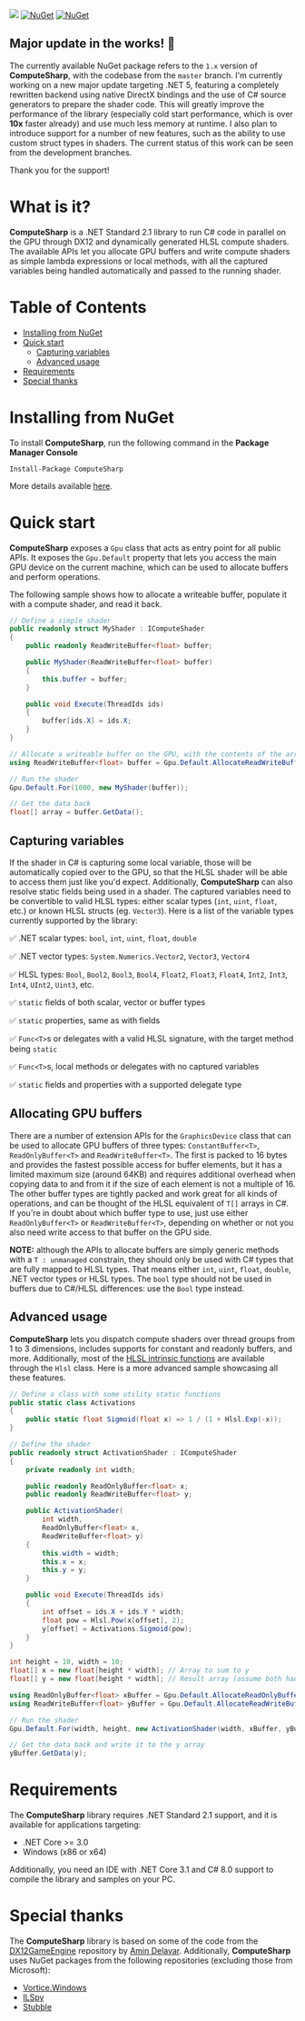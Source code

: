 ![](https://i.imgur.com/ufWcoO6.png)
[![NuGet](https://img.shields.io/nuget/v/ComputeSharp.svg)](https://www.nuget.org/packages/ComputeSharp/) [![NuGet](https://img.shields.io/nuget/dt/ComputeSharp.svg)](https://www.nuget.org/stats/packages/ComputeSharp?groupby=Version)

## Major update in the works! 🚀

The currently available NuGet package refers to the `1.x` version of **ComputeSharp**, with the codebase from the `master` branch. I'm currently working on a new major update targeting .NET 5, featuring a completely rewritten backend using native DirectX bindings and the use of C# source generators to prepare the shader code. This will greatly improve the performance of the library (especially cold start performance, which is over **10x** faster already) and use much less memory at runtime. I also plan to introduce support for a number of new features, such as the ability to use custom struct types in shaders. The current status of this work can be seen from the development branches.

Thank you for the support!

# What is it?

**ComputeSharp** is a .NET Standard 2.1 library to run C# code in parallel on the GPU through DX12 and dynamically generated HLSL compute shaders. The available APIs let you allocate GPU buffers and write compute shaders as simple lambda expressions or local methods, with all the captured variables being handled automatically and passed to the running shader.

# Table of Contents

- [Installing from NuGet](#installing-from-nuget)
- [Quick start](#quick-start)
  - [Capturing variables](#capturing-variables) 
  - [Advanced usage](#advanced-usage)
- [Requirements](#requirements)
- [Special thanks](#special-thanks)

# Installing from NuGet

To install **ComputeSharp**, run the following command in the **Package Manager Console**

```
Install-Package ComputeSharp
```

More details available [here](https://www.nuget.org/packages/ComputeSharp/).

# Quick start

**ComputeSharp** exposes a `Gpu` class that acts as entry point for all public APIs. It exposes the `Gpu.Default` property that lets you access the main GPU device on the current machine, which can be used to allocate buffers and perform operations.

The following sample shows how to allocate a writeable buffer, populate it with a compute shader, and read it back.

```C#
// Define a simple shader
public readonly struct MyShader : IComputeShader
{
    public readonly ReadWriteBuffer<float> buffer;

    public MyShader(ReadWriteBuffer<float> buffer)
    {
        this.buffer = buffer;
    }

    public void Execute(ThreadIds ids)
    {
        buffer[ids.X] = ids.X;
    }
}

// Allocate a writeable buffer on the GPU, with the contents of the array
using ReadWriteBuffer<float> buffer = Gpu.Default.AllocateReadWriteBuffer<float>(1000);

// Run the shader
Gpu.Default.For(1000, new MyShader(buffer));

// Get the data back
float[] array = buffer.GetData();
```

## Capturing variables

If the shader in C# is capturing some local variable, those will be automatically copied over to the GPU, so that the HLSL shader will be able to access them just like you'd expect. Additionally, **ComputeSharp** can also resolve static fields being used in a shader. The captured variables need to be convertible to valid HLSL types: either scalar types (`int`, `uint`, `float`, etc.) or known HLSL structs (eg. `Vector3`). Here is a list of the variable types currently supported by the library:

✅ .NET scalar types: `bool`, `int`, `uint`, `float`, `double`

✅ .NET vector types: `System.Numerics.Vector2`, `Vector3`, `Vector4`

✅ HLSL types: `Bool`, `Bool2`, `Bool3`, `Bool4`, `Float2`, `Float3`, `Float4`, `Int2`, `Int3`, `Int4`, `UInt2`, `Uint3`, etc.

✅ `static` fields of both scalar, vector or buffer types

✅ `static` properties, same as with fields

✅ `Func<T>`s or delegates with a valid HLSL signature, with the target method being `static`

✅ `Func<T>`s, local methods or delegates with no captured variables

✅ `static` fields and properties with a supported delegate type

## Allocating GPU buffers

There are a number of extension APIs for the `GraphicsDevice` class that can be used to allocate GPU buffers of three types: `ConstantBuffer<T>`, `ReadOnlyBuffer<T>` and `ReadWriteBuffer<T>`. The first is packed to 16 bytes and provides the fastest possible access for buffer elements, but it has a limited maximum size (around 64KB) and requires additional overhead when copying data to and from it if the size of each element is not a multiple of 16. The other buffer types are tightly packed and work great for all kinds of operations, and can be thought of the HLSL equivalent of `T[]` arrays in C#. If you're in doubt about which buffer type to use, just use either `ReadOnlyBuffer<T>` or `ReadWriteBuffer<T>`, depending on whether or not you also need write access to that buffer on the GPU side.

**NOTE:** although the APIs to allocate buffers are simply generic methods with a `T : unmanaged` constrain, they should only be used with C# types that are fully mapped to HLSL types. That means either `int`, `uint`, `float`, `double`, .NET vector types or HLSL types. The `bool` type should not be used in buffers due to C#/HLSL differences: use the `Bool` type instead.

## Advanced usage

**ComputeSharp** lets you dispatch compute shaders over thread groups from 1 to 3 dimensions, includes supports for constant and readonly buffers, and more. Additionally, most of the [HLSL intrinsic functions](https://docs.microsoft.com/en-us/windows/win32/direct3dhlsl/dx-graphics-hlsl-intrinsic-functions) are available through the `Hlsl` class. Here is a more advanced sample showcasing all these features.

```C#
// Define a class with some utility static functions
public static class Activations
{
    public static float Sigmoid(float x) => 1 / (1 + Hlsl.Exp(-x));
}

// Define the shader
public readonly struct ActivationShader : IComputeShader
{
    private readonly int width;

    public readonly ReadOnlyBuffer<float> x;
    public readonly ReadWriteBuffer<float> y;

    public ActivationShader(
        int width,
        ReadOnlyBuffer<float> x,
        ReadWriteBuffer<float> y)
    {
        this.width = width;
        this.x = x;
        this.y = y;
    }

    public void Execute(ThreadIds ids)
    {
        int offset = ids.X + ids.Y * width;
        float pow = Hlsl.Pow(x[offset], 2);
        y[offset] = Activations.Sigmoid(pow);
    }
}

int height = 10, width = 10;
float[] x = new float[height * width]; // Array to sum to y
float[] y = new float[height * width]; // Result array (assume both had some values)

using ReadOnlyBuffer<float> xBuffer = Gpu.Default.AllocateReadOnlyBuffer(x); 
using ReadWriteBuffer<float> yBuffer = Gpu.Default.AllocateReadWriteBuffer(y);

// Run the shader
Gpu.Default.For(width, height, new ActivationShader(width, xBuffer, yBuffer));

// Get the data back and write it to the y array
yBuffer.GetData(y);
```

# Requirements

The **ComputeSharp** library requires .NET Standard 2.1 support, and it is available for applications targeting:
- .NET Core >= 3.0
- Windows (x86 or x64)

Additionally, you need an IDE with .NET Core 3.1 and C# 8.0 support to compile the library and samples on your PC.

# Special thanks

The **ComputeSharp** library is based on some of the code from the [DX12GameEngine](https://github.com/Aminator/DirectX12GameEngine) repository by [Amin Delavar](https://github.com/Aminator). Additionally, **ComputeSharp** uses NuGet packages from the following repositories (excluding those from Microsoft):

- [Vortice.Windows](https://github.com/amerkoleci/Vortice.Windows)
- [ILSpy](https://github.com/icsharpcode/ILSpy)
- [Stubble](https://github.com/StubbleOrg/Stubble)
